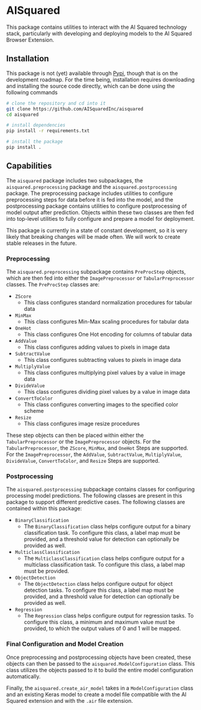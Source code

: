 # AISquared

This package contains utilities to interact with the AI Squared technology stack, particularly with developing and deploying models to the AI Squared Browser Extension.

## Installation

This package is not (yet) available through [Pypi](https://pypi.org), though that is on the development roadmap. For the time being, installation requires downloading and installing the source code directly, which can be done using the following commands

```bash
# clone the repository and cd into it
git clone https://github.com/AISquaredInc/aisquared
cd aisquared

# install dependencies
pip install -r requirements.txt

# install the package
pip install .
```

## Capabilities

The `aisquared` package includes two subpackages, the `aisquared.preprocessing` package and the `aisquared.postprocessing` package. The preprocessing package includes utilities to configure preprocessing steps for data before it is fed into the model, and the postprocessing package contains utilities to configure postprocessing of model output after prediction. Objects within these two classes are then fed into top-level utilities to fully configure and prepare a model for deployment.

This package is currently in a state of constant development, so it is very likely that breaking changes will be made often. We will work to create stable releases in the future.

### Preprocessing

The `aisquared.preprocessing` subpackage contains `PreProcStep` objects, which are then fed into either the `ImagePreprocessor` or `TabularPreprocessor` classes. The `PreProcStep` classes are:

- `ZScore`
  - This class configures standard normalization procedures for tabular data
- `MinMax`
  - This class configures Min-Max scaling procedures for tabular data
- `OneHot`
  - This class configures One Hot encoding for columns of tabular data
- `AddValue`
  - This class configures adding values to pixels in image data
- `SubtractValue`
  - This class configures subtracting values to pixels in image data
- `MultiplyValue`
  - This class configures multiplying pixel values by a value in image data
- `DivideValue`
  - This class configures dividing pixel values by a value in image data
- `ConvertToColor`
  - This class configures converting images to the specified color scheme
- `Resize`
  - This class configures image resize procedures

These step objects can then be placed within either the `TabularPreprocessor` or the `ImagePreprocessor` objects. For the `TabularPreprocessor`, the `ZScore`, `MinMax`, and `OneHot` Steps are supported. For the `ImagePreprocessor`, the `AddValue`, `SubtractValue`, `MultiplyValue`, `DivideValue`, `ConvertToColor`, and `Resize` Steps are supported.

### Postprocessing

The `aisquared.postprocessing` subpackage contains classes for configuring processing model predictions. The following classes are present in this package to support different predictive cases. The following classes are contained within this package:

- `BinaryClassification`
  - The `BinaryClassification` class helps configure output for a binary classification task. To configure this class, a label map must be provided, and a threshold value for detection can optionally be provided as well.
- `MulticlassClassification`
  - The `MulticlassClassification` class helps configure output for a multiclass classification task. To configure this class, a label map must be provided.
- `ObjectDetection`
  - The `ObjectDetection` class helps configure output for object detection tasks. To configure this class, a label map must be provided, and a threshold value for detection can optionally be provided as well.
- `Regression`
  - The `Regression` class helps configure output for regression tasks. To configure this class, a minimum and maximum value must be provided, to which the output values of 0 and 1 will be mapped.


### Final Configuration and Model Creation

Once preprocessing and postprocessing objects have been created, these objects can then be passed to the `aisquared.ModelConfiguration` class. This class utilizes the objects passed to it to build the entire model configuration automatically.

Finally, the `aisquared.create_air_model` takes in a `ModelConfiguration` class and an existing Keras model to create a model file compatible with the AI Squared extension and with the `.air` file extension.
